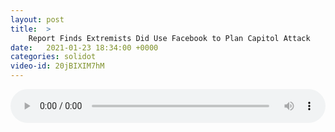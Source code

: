 ```yaml
---
layout: post
title:  >
    Report Finds Extremists Did Use Facebook to Plan Capitol Attack
date:   2021-01-23 18:34:00 +0000
categories: solidot
video-id: 20jBIXIM7hM
---
```


<audio src="/assets/4d0ffd7bbd3482667045a29b771f4fd1.mp3" style="width: 100%;" controls></audio>


